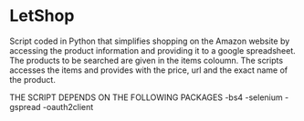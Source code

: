 # LetShop
Script coded in Python that simplifies shopping on the Amazon website by accessing the product information and providing it to a google spreadsheet. The products to be searched are given in the items coloumn. The scripts accesses the items and provides with the price, url and the exact name of the product.

THE SCRIPT DEPENDS ON THE FOLLOWING PACKAGES
-bs4
-selenium
-gspread
-oauth2client
